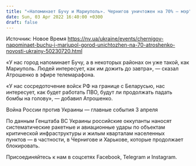 ```yaml
---
title: "«Напоминает Бучу и Мариуполь». Чернигов уничтожен на 70% — мэр"
date: Sun, 03 Apr 2022 16:40:00 +0300
draft: false
---
```

Источник: Новое Время https://nv.ua/ukraine/events/chernigov-napominaet-buchu-i-mariupol-gorod-unichtozhen-na-70-atroshenko-novosti-ukrainy-50230720.html


«У нас город напоминает Бучу, а в некоторых районах он уже такой, как Мариуполь. Людей интересует, как им дожить до завтра», — сказал Атрошенко в эфире телемарафона.

«У нас сосредоточение войск РФ на границе с Беларусью, нас интересует, как будет работать ПВО, будут ли продолжать падать бомбы на голову», — добавил Атрошенко.

Война России против Украины — главные события 3 апреля

По данным Генштаба ВС Украины российские оккупанты наносят систематические ракетные и авиационные удары по объектам критической инфраструктуры и жилым кварталам населенных пунктов — в частности, в Чернигове и Харькове, которые продолжает блокировать. 

Присоединяйтесь к нам в соцсетях Facebook, Telegram и Instagram.

